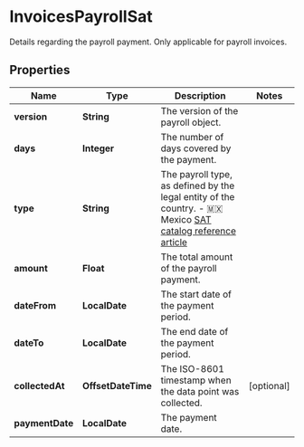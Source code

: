 

# InvoicesPayrollSat

Details regarding the payroll payment. Only applicable for payroll invoices. 

## Properties

| Name | Type | Description | Notes |
|------------ | ------------- | ------------- | -------------|
|**version** | **String** | The version of the payroll object.  |  |
|**days** | **Integer** | The number of days covered by the payment.  |  |
|**type** | **String** | The payroll type, as defined by the legal entity of the country.  - 🇲🇽 Mexico [SAT catalog reference article](https://developers.belvo.com/docs/sat-catalogs#payroll-type)  |  |
|**amount** | **Float** | The total amount of the payroll payment.  |  |
|**dateFrom** | **LocalDate** | The start date of the payment period.  |  |
|**dateTo** | **LocalDate** | The end date of the payment period.  |  |
|**collectedAt** | **OffsetDateTime** | The ISO-8601 timestamp when the data point was collected. |  [optional] |
|**paymentDate** | **LocalDate** | The payment date.  |  |



